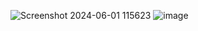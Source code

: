 ![Screenshot 2024-06-01 115623](https://github.com/ADITYADWIVEDI18/2100290120016/assets/104710359/a4c902eb-cf8f-4d51-8568-6939574ee381)
![image](https://github.com/ADITYADWIVEDI18/2100290120016/assets/104710359/800f2a48-a2b3-4155-b25f-686a215b5de8)
